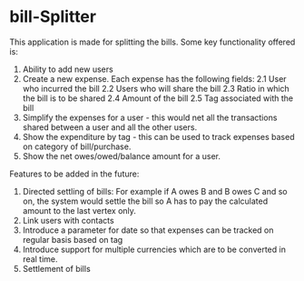 # bill-Splitter
This application is made for splitting the bills. Some key functionality offered is:
1. Ability to add new users
2. Create a new expense. Each expense has the following fields:
    2.1 User who incurred the bill
    2.2 Users who will share the bill
    2.3 Ratio in which the bill is to be shared
    2.4 Amount of the bill
    2.5 Tag associated with the bill
3. Simplify the expenses for a user - this would net all the transactions shared between a user and all the other users.
4. Show the expenditure by tag - this can be used to track expenses based on category of bill/purchase.
5. Show the net owes/owed/balance amount for a user.

Features to be added in the future:
1. Directed settling of bills: For example if A owes B and B owes C and so on, the system would settle the bill so A has to pay the calculated amount to the last vertex only.
2. Link users with contacts
3. Introduce a parameter for date so that expenses can be tracked on regular basis based on tag
4. Introduce support for multiple currencies which are to be converted in real time.
5. Settlement of bills
